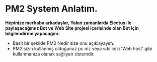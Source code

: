# PM2 System Anlatım.

**Hepinize merhaba arkadaşlar, Yakın zamanlarda Electus ile paylaşacağımız Bot ve Web Site projesi içerisinde olan Bot için bilgilendirme yapacağım.**

* Basit bir şekilde PM2 Nedir size onu açıklayayım.
* PM2 sizin kullanmış olduğunuz pc niz veya vds inizi 'Web host' gibi kullanmanıza olanak sağlıyan sistemdir.

